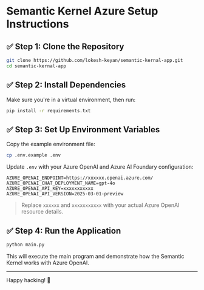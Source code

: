 # Semantic Kernel Azure Setup Instructions

## ✅ Step 1: Clone the Repository

```bash
git clone https://github.com/lokesh-keyan/semantic-kernal-app.git
cd semantic-kernal-app
```

## ✅ Step 2: Install Dependencies

Make sure you're in a virtual environment, then run:

```bash
pip install -r requirements.txt
```

## ✅ Step 3: Set Up Environment Variables

Copy the example environment file:

```bash
cp .env.example .env
```

Update `.env` with your Azure OpenAI and Azure AI Foundary configuration:

```
AZURE_OPENAI_ENDPOINT=https://xxxxxx.openai.azure.com/
AZURE_OPENAI_CHAT_DEPLOYMENT_NAME=gpt-4o
AZURE_OPENAI_API_KEY=xxxxxxxxxxx
AZURE_OPENAI_API_VERSION=2025-03-01-preview
```

> Replace `xxxxxx` and `xxxxxxxxxxx` with your actual Azure OpenAI resource details.

## ✅ Step 4: Run the Application

```bash
python main.py
```

This will execute the main program and demonstrate how the Semantic Kernel works with Azure OpenAI.

---

Happy hacking! 🚀
